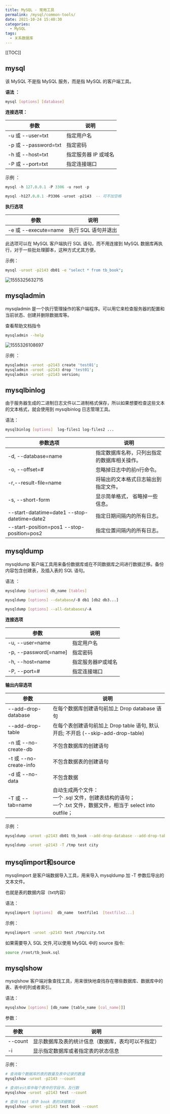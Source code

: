```yaml
---
title: MySQL - 常用工具
permalink: /mysql/common-tools/
date: 2021-10-24 15:40:30
categories: 
  - MySQL
tags: 
  - 关系数据库
---
```




[[TOC]]

## mysql

该 MySQL 不是指 MySQL 服务，而是指 MySQL 的客户端工具。

**语法 ：**

```sh
mysql [options] [database]
```

**连接选项：**

| 参数                 | 说明                 |
| -------------------- | -------------------- |
| -u 或 --user=txt     | 指定用户名           |
| -p 或 --password=txt | 指定密码             |
| -h 或 --host=txt     | 指定服务器 IP 或域名 |
| -P 或 --port=txt     | 指定连接端口         |


示例 ：

```sql
mysql -h 127.0.0.1 -P 3306 -u root -p
	
mysql -h127.0.0.1 -P3306 -uroot -p2143	-- 可不加空格
```

**执行选项**

| 参数                 | 说明                |
| -------------------- | ------------------- |
| -e 或 --execute=name | 执行 SQL 语句并退出 |

此选项可以在 MySQL 客户端执行 SQL 语句，而不用连接到 MySQL 数据库再执行，对于一些批处理脚本，这种方式尤其方便。

示例：

```sh
mysql -uroot -p2143 db01 -e "select * from tb_book";
```

![1555325632715](https://cdn.staticaly.com/gh/Kele-Bingtang/static@master/img/MySQL/20211226212914.png) 

## mysqladmin

mysqladmin 是一个执行管理操作的客户端程序。可以用它来检查服务器的配置和当前状态、创建并删除数据库等。

查看帮助文档指令

```sh
mysqladmin --help
```

![1555326108697](https://cdn.staticaly.com/gh/Kele-Bingtang/static@master/img/MySQL/20211226214850.png)

示例 ： 

```sh
mysqladmin -uroot -p2143 create 'test01';  
mysqladmin -uroot -p2143 drop 'test01';
mysqladmin -uroot -p2143 version;
```

## mysqlbinlog

由于服务器生成的二进制日志文件以二进制格式保存，所以如果想要检查这些文本的文本格式，就会使用到 mysqlbinlog 日志管理工具。

语法：

```sh
mysqlbinlog [options]  log-files1 log-files2 ...
```

| 参数选项                                      | 说明                                         |
| --------------------------------------------- | -------------------------------------------- |
| -d, --database=name                           | 指定数据库名称，只列出指定的数据库相关操作。 |
| -o, --offset=#                                | 忽略掉日志中的前n行命令。                    |
| -r,--result-file=name                         | 将输出的文本格式日志输出到指定文件。         |
| -s, --short-form                              | 显示简单格式， 省略掉一些信息。              |
| --start-datatime=date1  --stop-datetime=date2 | 指定日期间隔内的所有日志。                   |
| --start-position=pos1 --stop-position=pos2    | 指定位置间隔内的所有日志。                   |

## mysqldump

mysqldump 客户端工具用来备份数据库或在不同数据库之间进行数据迁移。备份内容包含创建表，及插入表的 SQL 语句。

语法 ：

```sh
mysqldump [options] db_name [tables]

mysqldump [options] --database/-B db1 [db2 db3...]

mysqldump [options] --all-databases/-A
```

**连接选项**

| 参数                  | 说明               |
| --------------------- | ------------------ |
| -u, --user=name       | 指定用户名         |
| -p, --password[=name] | 指定密码           |
| -h, --host=name       | 指定服务器IP或域名 |
| -P, --port=#          | 指定连接端口       |

**输出内容选项**

| 参数                   | 说明                                                         |
| ---------------------- | ------------------------------------------------------------ |
| --add-drop-database    | 在每个数据库创建语句前加上 Drop database 语句                |
| --add-drop-table       | 在每个表创建语句前加上 Drop table 语句, 默认开启; 不开启 (--skip-add-drop-table) |
| -n 或 --no-create-db   | 不包含数据库的创建语句                                       |
| -t 或 --no-create-info | 不包含数据表的创建语句                                       |
| -d 或 --no-data        | 不包含数据                                                   |
| -T 或 --tab=name       | 自动生成两个文件：<br/>一个 .sql 文件，创建表结构的语句；<br/>一个 .txt 文件，数据文件，相当于 select into outfile； |

示例 ：
```sh
mysqldump -uroot -p2143 db01 tb_book --add-drop-database --add-drop-table > a
	
mysqldump -uroot -p2143 -T /tmp test city
```

## mysqlimport和source

mysqlimport 是客户端数据导入工具，用来导入 mysqldump 加 -T 参数后导出的文本文件。

也就是表的数据内容（txt内容）

语法：

```sh
mysqlimport [options]  db_name  textfile1  [textfile2...]
```

示例：

```sh
mysqlimport -uroot -p2143 test /tmp/city.txt
```

如果需要导入 SQL 文件,可以使用 MySQL 中的 source 指令: 

```sh
source /root/tb_book.sql
```

## mysqlshow

mysqlshow 客户端对象查找工具，用来很快地查找存在哪些数据库、数据库中的表、表中的列或者索引。

语法：

```sh
mysqlshow [options] [db_name [table_name [col_name]]]
```

参数：

| 参数    | 说明                                               |
| ------- | -------------------------------------------------- |
| --count | 显示数据库及表的统计信息（数据库，表均可以不指定） |
| -i      | 显示指定数据库或者指定表的状态信息                 |

示例：

```sh
# 查询每个数据库的表的数量及表中记录的数量
mysqlshow -uroot -p2143 --count

# 查询test库中每个表中的字段书，及行数
mysqlshow -uroot -p2143 test --count

# 查询 test 库中 book 表的详细情况
mysqlshow -uroot -p2143 test book --count
```

